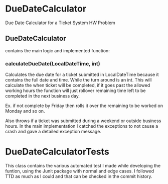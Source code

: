 # DueDateCalculator
Due Date Calculator for a Ticket System HW Problem 

## DueDateCalculator   

contains the main logic and implemented function:

### calculateDueDate(LocalDateTime, int) 

Calculates the due date for a ticket submitted in LocalDateTime because it contains the full date and time. While the turn around is an int. This will calculate the when ticket will be completed, if it goes past the allowed working hours the function will just rollover remaining time left to be completed in the next business day. 

Ex. if not complete by Friday then rolls it over the remaining to be worked on Monday and so on.

Also throws if a ticket was submitted during a weekend or outside business hours. In the main implementation I catched the exceptions to not cause a crash and gave a detailed exception message. 

# DueDateCalculatorTests

This class contains the various automated test I made while developing the funtion, using the Junit package with normal and edge cases. I followed TTD as much as I could and that can be checked in the commit history. 
